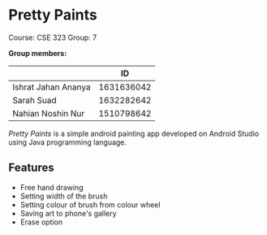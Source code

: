 # Pretty Paints

Course: CSE 323
Group: 7

**Group members:**


|                |ID                          |
|----------------|-------------------------------|
|Ishrat Jahan Ananya|1631636042             |
|Sarah Suad      |1632282642            |
|Nahian Noshin Nur         |1510798642           |


*Pretty Paints* is a simple android painting app developed on Android Studio using Java programming language.

## Features
* Free hand drawing
* Setting width of the brush
* Setting colour of brush from colour wheel
* Saving art to phone's gallery
* Erase option

